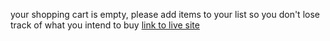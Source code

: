 your shopping cart is empty, 
please add items to your list so you don't lose track of what you intend to buy
[link to live site](https://grocify.netlify.app/)
